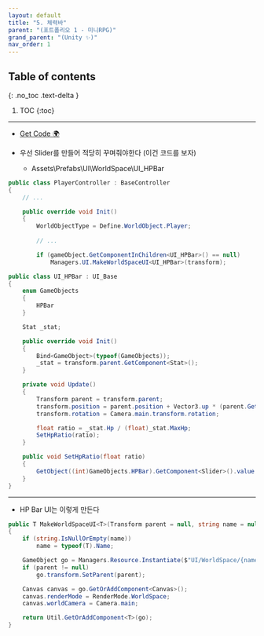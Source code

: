 ```yaml
---
layout: default
title: "5. 체력바"
parent: "(포트폴리오 1 - 미니RPG)"
grand_parent: "(Unity ✨)"
nav_order: 1
---
```


## Table of contents
{: .no_toc .text-delta }

1. TOC
{:toc}

---

* [Get Code 🌍](https://github.com/EasyCoding-7/unity_tutorials/tree/14.10)

* 우선 Slider를 만들어 적당히 꾸며줘야한다 (이건 코드를 보자)
    * Assets\Prefabs\UI\WorldSpace\UI_HPBar

```csharp
public class PlayerController : BaseController
{
	// ...

	public override void Init()
    {
		WorldObjectType = Define.WorldObject.Player;
		
        // ...

		if (gameObject.GetComponentInChildren<UI_HPBar>() == null)
			Managers.UI.MakeWorldSpaceUI<UI_HPBar>(transform);
```

```csharp
public class UI_HPBar : UI_Base
{
    enum GameObjects
    {
        HPBar
    }

    Stat _stat;

    public override void Init()
    {
        Bind<GameObject>(typeof(GameObjects));
        _stat = transform.parent.GetComponent<Stat>();
    }

    private void Update()
    {
        Transform parent = transform.parent;
        transform.position = parent.position + Vector3.up * (parent.GetComponent<Collider>().bounds.size.y);
        transform.rotation = Camera.main.transform.rotation;

        float ratio = _stat.Hp / (float)_stat.MaxHp;
        SetHpRatio(ratio);
    }

    public void SetHpRatio(float ratio)
    {
        GetObject((int)GameObjects.HPBar).GetComponent<Slider>().value = ratio;
    }
}
```

---

* HP Bar UI는 이렇게 만든다

```csharp
public T MakeWorldSpaceUI<T>(Transform parent = null, string name = null) where T : UI_Base
{
    if (string.IsNullOrEmpty(name))
        name = typeof(T).Name;

    GameObject go = Managers.Resource.Instantiate($"UI/WorldSpace/{name}");
    if (parent != null)
        go.transform.SetParent(parent);

    Canvas canvas = go.GetOrAddComponent<Canvas>();
    canvas.renderMode = RenderMode.WorldSpace;
    canvas.worldCamera = Camera.main;

    return Util.GetOrAddComponent<T>(go);
}
```